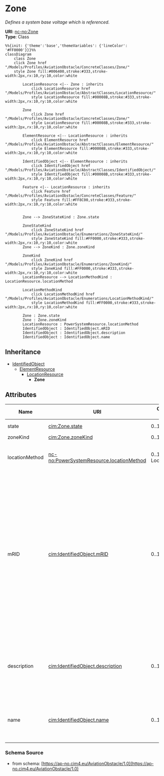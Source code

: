 # Zone

_Defines a system base voltage which is referenced._

**URI**: [nc-no:Zone](http://cim4.eu/ns/nc-no#Zone)<br />
**Type**: Class

```mermaid
%%{init: {'theme':'base','themeVariables': {'lineColor': '#FF0000'}}}%%
classDiagram
    class Zone
    click Zone href "/Models/Profiles/AviationObstacle/ConcreteClasses/Zone/"
    style Zone fill:#006400,stroke:#333,stroke-width:2px,rx:10,ry:10,color:white

        LocationResource <|-- Zone : inherits
            click LocationResource href "/Models/Profiles/AviationObstacle/AbstractClasses/LocationResource/"
            style LocationResource fill:#00008B,stroke:#333,stroke-width:2px,rx:10,ry:10,color:white

        Zone
            click Zone href "/Models/Profiles/AviationObstacle/ConcreteClasses/Zone/"
            style LocationResource fill:#00008B,stroke:#333,stroke-width:2px,rx:10,ry:10,color:white

        ElementResource <|-- LocationResource : inherits
            click ElementResource href "/Models/Profiles/AviationObstacle/AbstractClasses/ElementResource/"
            style ElementResource fill:#00008B,stroke:#333,stroke-width:2px,rx:10,ry:10,color:white

        IdentifiedObject <|-- ElementResource : inherits
            click IdentifiedObject href "/Models/Profiles/AviationObstacle/AbstractClasses/IdentifiedObject/"
            style IdentifiedObject fill:#00008B,stroke:#333,stroke-width:2px,rx:10,ry:10,color:white

        Feature <|-- LocationResource : inherits
            click Feature href "/Models/Profiles/AviationObstacle/ConcreteClasses/Feature/"
            style Feature fill:#FF8C00,stroke:#333,stroke-width:2px,rx:10,ry:10,color:white


        Zone --> ZoneStateKind : Zone.state

        ZoneStateKind
            click ZoneStateKind href "/Models/Profiles/AviationObstacle/Enumerations/ZoneStateKind/"
            style ZoneStateKind fill:#FF0000,stroke:#333,stroke-width:2px,rx:10,ry:10,color:white
        Zone --> ZoneKind : Zone.zoneKind

        ZoneKind
            click ZoneKind href "/Models/Profiles/AviationObstacle/Enumerations/ZoneKind/"
            style ZoneKind fill:#FF0000,stroke:#333,stroke-width:2px,rx:10,ry:10,color:white
        LocationResource --> LocationMethodKind : LocationResource.locationMethod

        LocationMethodKind
            click LocationMethodKind href "/Models/Profiles/AviationObstacle/Enumerations/LocationMethodKind/"
            style LocationMethodKind fill:#FF0000,stroke:#333,stroke-width:2px,rx:10,ry:10,color:white

        Zone : Zone.state
        Zone : Zone.zoneKind
        LocationResource : PowerSystemResource.locationMethod
        IdentifiedObject : IdentifiedObject.mRID
        IdentifiedObject : IdentifiedObject.description
        IdentifiedObject : IdentifiedObject.name
```

## Inheritance
* [IdentifiedObject](IdentifiedObject.md)
    * [ElementResource](ElementResource.md)
        * [LocationResource](LocationResource.md)
            * **Zone**

## Attributes
| Name | URI | Cardinality and Range | Description | Inheritance |
| ---  | --- | --- | --- | --- |
| state | [cim:Zone.state](https://cim.ucaiug.io/ns#Zone.state) | 0..1 ZoneStateKind | Current state of zone. | direct |
| zoneKind | [cim:Zone.zoneKind](https://cim.ucaiug.io/ns#Zone.zoneKind) | 0..1 ZoneKind | Kind of zone. | direct |
| locationMethod | [nc-no:PowerSystemResource.locationMethod](http://cim4.eu/ns/nc-no#PowerSystemResource.locationMethod) | 0..1 LocationMethodKind | Method used to derive geographical location for this entity. | LocationResource |
| mRID | [cim:IdentifiedObject.mRID](https://cim.ucaiug.io/ns#IdentifiedObject.mRID) | 0..1 string | Master resource identifier issued by a model authority. The mRID is unique within an exchange context. Global uniqueness is easily achieved by using a UUID, as specified in RFC 4122, for the mRID. The use of UUID is strongly recommended.For CIMXML data files in RDF syntax conforming to IEC 61970-552, the mRID is mapped to rdf:ID or rdf:about attributes that identify CIM object elements. | IdentifiedObject |
| description | [cim:IdentifiedObject.description](https://cim.ucaiug.io/ns#IdentifiedObject.description) | 0..1 string | The description is a free human readable text describing or naming the object. It may be non unique and may not correlate to a naming hierarchy. | IdentifiedObject |
| name | [cim:IdentifiedObject.name](https://cim.ucaiug.io/ns#IdentifiedObject.name) | 0..1 string | The name is any free human readable and possibly non unique text naming the object. | IdentifiedObject |

### Schema Source
* from schema: [https://ap-no.cim4.eu/AviationObstacle/1.0](https://ap-no.cim4.eu/AviationObstacle/1.0)
